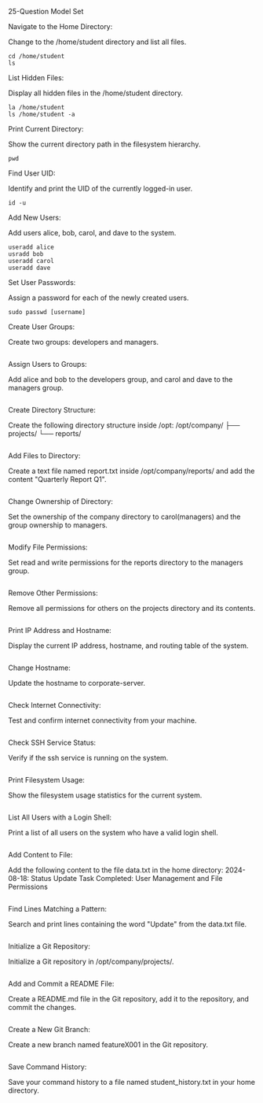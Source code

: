 25-Question Model Set

Navigate to the Home Directory:

Change to the /home/student directory and list all files.
```
cd /home/student
ls
```
List Hidden Files:

Display all hidden files in the /home/student directory.
```
la /home/student
ls /home/student -a
```
Print Current Directory:

Show the current directory path in the filesystem hierarchy.
```
pwd
```
Find User UID:

Identify and print the UID of the currently logged-in user.
```
id -u
```
Add New Users:

Add users alice, bob, carol, and dave to the system.
```
useradd alice
usradd bob
useradd carol
useradd dave
```
Set User Passwords:

Assign a password for each of the newly created users.
```
sudo passwd [username]
```
Create User Groups:

Create two groups: developers and managers.
```

```
Assign Users to Groups:

Add alice and bob to the developers group, and carol and dave to the managers group.
```

```
Create Directory Structure:

Create the following directory structure inside /opt:
/opt/company/
├── projects/
└── reports/
```

```
Add Files to Directory:

Create a text file named report.txt inside /opt/company/reports/ and add the content "Quarterly Report Q1".
```

```
Change Ownership of Directory:

Set the ownership of the company directory to carol(managers) and the group ownership to managers.
```

```
Modify File Permissions:

Set read and write permissions for the reports directory to the managers group.
```

```
Remove Other Permissions:

Remove all permissions for others on the projects directory and its contents.
```

```
Print IP Address and Hostname:

Display the current IP address, hostname, and routing table of the system.
```

```
Change Hostname:

Update the hostname to corporate-server.
```

```
Check Internet Connectivity:

Test and confirm internet connectivity from your machine.
```

```
Check SSH Service Status:

Verify if the ssh service is running on the system.
```

```

Print Filesystem Usage:

Show the filesystem usage statistics for the current system.
```

```
List All Users with a Login Shell:

Print a list of all users on the system who have a valid login shell.
```

```
Add Content to File:

Add the following content to the file data.txt in the home directory:
2024-08-18: Status Update
Task Completed: User Management and File Permissions
```

```
Find Lines Matching a Pattern:

Search and print lines containing the word "Update" from the data.txt file.

```

```
Initialize a Git Repository:

Initialize a Git repository in /opt/company/projects/.
```

```
Add and Commit a README File:

Create a README.md file in the Git repository, add it to the repository, and commit the changes.
```

```
Create a New Git Branch:

Create a new branch named featureX001 in the Git repository.
```

```
Save Command History:

Save your command history to a file named student_history.txt in your home directory.
```

```
